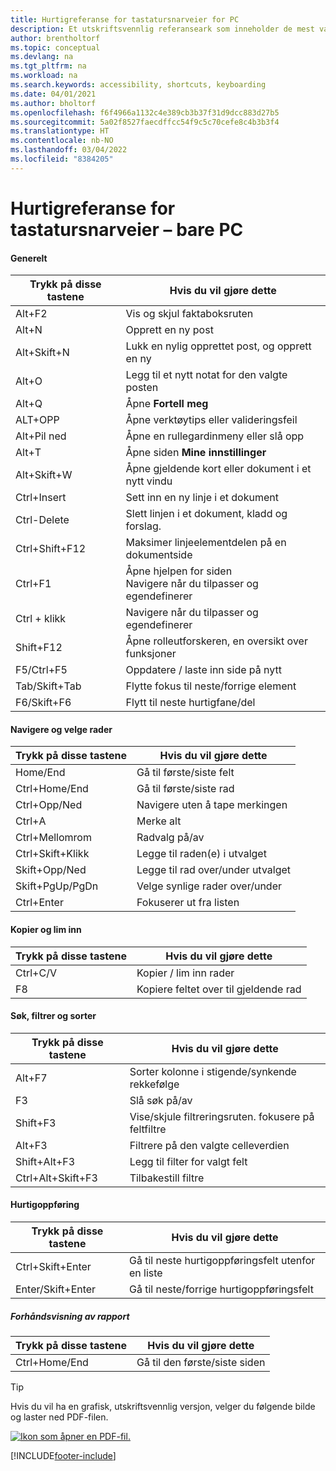 ```yaml
---
title: Hurtigreferanse for tastatursnarveier for PC
description: Et utskriftsvennlig referanseark som inneholder de mest vanlige tastatursnarveiene for PC-brukere.
author: brentholtorf
ms.topic: conceptual
ms.devlang: na
ms.tgt_pltfrm: na
ms.workload: na
ms.search.keywords: accessibility, shortcuts, keyboarding
ms.date: 04/01/2021
ms.author: bholtorf
ms.openlocfilehash: f6f4966a1132c4e389cb3b37f31d9dcc883d27b5
ms.sourcegitcommit: 5a02f8527faecdffcc54f9c5c70cefe8c4b3b3f4
ms.translationtype: HT
ms.contentlocale: nb-NO
ms.lasthandoff: 03/04/2022
ms.locfileid: "8384205"
---
```

# <a name="keyboard-quick-reference---pc-only"></a>Hurtigreferanse for tastatursnarveier – bare PC

#### <a name="general"></a>Generelt

|Trykk på disse tastene|Hvis du vil gjøre dette|  
|-|-|
|Alt+F2|Vis og skjul faktaboksruten|
|Alt+N|Opprett en ny post|
|Alt+Skift+N|Lukk en nylig opprettet post, og opprett en ny|
|Alt+O|Legg til et nytt notat for den valgte posten|
|Alt+Q|Åpne **Fortell meg**|
|ALT+OPP|Åpne verktøytips eller valideringsfeil|
|Alt+Pil ned|Åpne en rullegardinmeny eller slå opp|
|Alt+T|Åpne siden **Mine innstillinger**|
|Alt+Skift+W|Åpne gjeldende kort eller dokument i et nytt vindu|
|Ctrl+Insert|Sett inn en ny linje i et dokument|
|Ctrl-Delete|Slett linjen i et dokument, kladd og forslag.|
|Ctrl+Shift+F12|Maksimer linjeelementdelen på en dokumentside|
|Ctrl+F1|Åpne hjelpen for siden<br />Navigere når du tilpasser og egendefinerer|
|Ctrl + klikk|Navigere når du tilpasser og egendefinerer|
|Shift+F12|Åpne rolleutforskeren, en oversikt over funksjoner|
|F5/Ctrl+F5|Oppdatere / laste inn side på nytt|
|Tab/Skift+Tab|Flytte fokus til neste/forrige element|
|F6/Skift+F6|Flytt til neste hurtigfane/del|

#### <a name="navigate--select-rows"></a>Navigere og velge rader

|Trykk på disse tastene|Hvis du vil gjøre dette|
|-|-|
|Home/End|Gå til første/siste felt|
|Ctrl+Home/End |Gå til første/siste rad|
|Ctrl+Opp/Ned|Navigere uten å tape merkingen|
|Ctrl+A |Merke alt|
|Ctrl+Mellomrom|Radvalg på/av|
|Ctrl+Skift+Klikk|Legge til raden(e) i utvalget|
|Skift+Opp/Ned|Legge til rad over/under utvalget|
|Skift+PgUp/PgDn|Velge synlige rader over/under|
|Ctrl+Enter|Fokuserer ut fra listen|

#### <a name="copy--paste"></a>Kopier og lim inn

|Trykk på disse tastene|Hvis du vil gjøre dette|
|-|-|
|Ctrl+C/V|Kopier / lim inn rader|
|F8|Kopiere feltet over til gjeldende rad|

#### <a name="search-filter--sort"></a>Søk, filtrer og sorter

|Trykk på disse tastene|Hvis du vil gjøre dette|
|-|-|
|Alt+F7|Sorter kolonne i stigende/synkende rekkefølge|
|F3|Slå søk på/av|
|Shift+F3|Vise/skjule filtreringsruten. fokusere på feltfiltre|
|Alt+F3|Filtrere på den valgte celleverdien|
|Shift+Alt+F3|Legg til filter for valgt felt|
|Ctrl+Alt+Skift+F3|Tilbakestill filtre|

#### <a name="quick-entry"></a>Hurtigoppføring

|Trykk på disse tastene|Hvis du vil gjøre dette|
|-|-|
|Ctrl+Skift+Enter|Gå til neste hurtigoppføringsfelt utenfor en liste|
|Enter/Skift+Enter|Gå til neste/forrige hurtigoppføringsfelt|
##### <a name="report-preview"></a>Forhåndsvisning av rapport

|Trykk på disse tastene|Hvis du vil gjøre dette|
|-|-|
|Ctrl+Home/End|Gå til den første/siste siden|

> [!TIP]
> Hvis du vil ha en grafisk, utskriftsvennlig versjon, velger du følgende bilde og laster ned PDF-filen.
>
> [![Ikon som åpner en PDF-fil.](media/keyboard_shortcut_inline.png)](media/keyboard_shortcuts.pdf)


[!INCLUDE[footer-include](includes/footer-banner.md)]